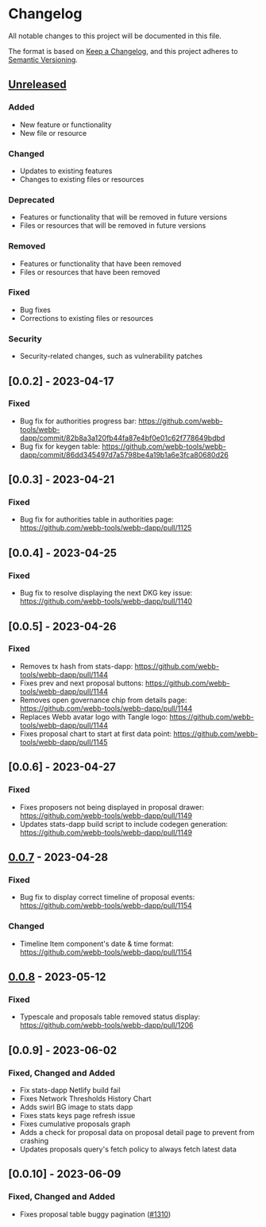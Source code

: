 # Changelog

All notable changes to this project will be documented in this file.

The format is based on [Keep a Changelog](https://keepachangelog.com/en/1.0.0/),
and this project adheres to [Semantic Versioning](https://semver.org/spec/v2.0.0.html).

## [Unreleased]

### Added

- New feature or functionality
- New file or resource

### Changed

- Updates to existing features
- Changes to existing files or resources

### Deprecated

- Features or functionality that will be removed in future versions
- Files or resources that will be removed in future versions

### Removed

- Features or functionality that have been removed
- Files or resources that have been removed

### Fixed

- Bug fixes
- Corrections to existing files or resources

### Security

- Security-related changes, such as vulnerability patches

## [0.0.2] - 2023-04-17

### Fixed

- Bug fix for authorities progress bar: https://github.com/webb-tools/webb-dapp/commit/82b8a3a120fb44fa87e4bf0e01c62f778649bdbd
- Bug fix for keygen table: https://github.com/webb-tools/webb-dapp/commit/86dd345497d7a5798be4a19b1a6e3fca80680d26

## [0.0.3] - 2023-04-21

### Fixed

- Bug fix for authorities table in authorities page: https://github.com/webb-tools/webb-dapp/pull/1125

## [0.0.4] - 2023-04-25

### Fixed

- Bug fix to resolve displaying the next DKG key issue: https://github.com/webb-tools/webb-dapp/pull/1140

## [0.0.5] - 2023-04-26

### Fixed

- Removes tx hash from stats-dapp: https://github.com/webb-tools/webb-dapp/pull/1144
- Fixes prev and next proposal buttons: https://github.com/webb-tools/webb-dapp/pull/1144
- Removes open governance chip from details page: https://github.com/webb-tools/webb-dapp/pull/1144
- Replaces Webb avatar logo with Tangle logo: https://github.com/webb-tools/webb-dapp/pull/1144
- Fixes proposal chart to start at first data point: https://github.com/webb-tools/webb-dapp/pull/1145

## [0.0.6] - 2023-04-27

### Fixed

- Fixes proposers not being displayed in proposal drawer: https://github.com/webb-tools/webb-dapp/pull/1149
- Updates stats-dapp build script to include codegen generation: https://github.com/webb-tools/webb-dapp/pull/1149

## [0.0.7] - 2023-04-28

### Fixed

- Bug fix to display correct timeline of proposal events: https://github.com/webb-tools/webb-dapp/pull/1154

### Changed

- Timeline Item component's date & time format: https://github.com/webb-tools/webb-dapp/pull/1154

## [0.0.8] - 2023-05-12

### Fixed

- Typescale and proposals table removed status display: https://github.com/webb-tools/webb-dapp/pull/1206

[Unreleased]: https://github.com/webb-tools/webb-dapp/compare/v0.0.1...HEAD
[0.0.7]: https://github.com/webb-tools/webb-dapp/releases/tag/v0.0.7
[0.0.8]: https://github.com/webb-tools/webb-dapp/releases/tag/v0.0.8

## [0.0.9] - 2023-06-02

### Fixed, Changed and Added

- Fix stats-dapp Netlify build fail
- Fixes Network Thresholds History Chart
- Adds swirl BG image to stats dapp
- Fixes stats keys page refresh issue
- Fixes cumulative proposals graph
- Adds a check for proposal data on proposal detail page to prevent from crashing
- Updates proposals query's fetch policy to always fetch latest data

## [0.0.10] - 2023-06-09

### Fixed, Changed and Added

- Fixes proposal table buggy pagination ([#1310](https://github.com/webb-tools/webb-dapp/pull/1310))
